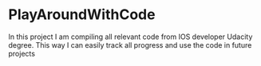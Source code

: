 # PlayAroundWithCode

In this project I am compiling all relevant code from IOS developer Udacity degree. This way I can easily track all progress and use the code in future projects
